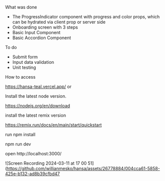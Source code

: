 

What was done
 -  The ProgressIndicator component with progress and color props, which can be hydrated via client prop or server side
 - Onboarding screen with 3 steps
 - Basic Input Component
 - Basic Accordion Component

To do
 - Submit form
 - Input data validation
 - Unit testing

How to access

https://hansa-teal.vercel.app/
or

Install the latest node version.

https://nodejs.org/en/download

install the latest remix version

https://remix.run/docs/en/main/start/quickstart

run npm install
 
npm run dev

open http://localhost:3000/

![Screen Recording 2024-03-11 at 17 00 51](https://github.com/willianmesko/hansa/assets/26778884/004cca61-5858-425e-b132-ad8b39cfbd47
